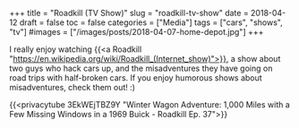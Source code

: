+++
title = "Roadkill (TV Show)"
slug = "roadkill-tv-show"
date = 2018-04-12
draft = false
toc = false
categories = ["Media"]
tags = ["cars", "shows", "tv"]
#images = ["/images/posts/2018-04-07-home-depot.jpg"]
+++

I really enjoy watching {{<a Roadkill "https://en.wikipedia.org/wiki/Roadkill_(Internet_show)">}}, a show about two guys who hack cars up, and the misadventures they have going on road trips with half-broken cars. If you enjoy humorous shows about misadventures, check them out! :)

{{<privacytube 3EkWEjTBZ9Y "Winter Wagon Adventure: 1,000 Miles with a Few Missing Windows in a 1969 Buick - Roadkill Ep. 37">}}
